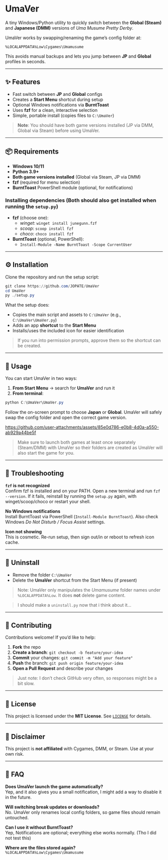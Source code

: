 # UmaVer

A tiny Windows/Python utility to quickly switch between the **Global (Steam)** and **Japanese (DMM)** versions of *Uma Musume Pretty Derby*.

UmaVer works by swapping/renaming the game’s config folder at:

```
%LOCALAPPDATA%Low\Cygames\Umamusume
```

This avoids manual backups and lets you jump between **JP** and **Global** profiles in seconds.

---

## ✨ Features
- Fast switch between **JP** and **Global** configs
- Creates a **Start Menu** shortcut during setup
- Optional Windows notifications via **BurntToast**
- Uses **fzf** for a clean, interactive selection
- Simple, portable install (copies files to `C:\UmaVer`)

> **Note**: You should have both game versions installed (JP via DMM, Global via Steam) before using UmaVer.

---

## 📦 Requirements
- **Windows 10/11**
- **Python 3.9+**
- **Both game versions installed** (Global via Steam, JP via DMM)
- **fzf** (required for menu selection)
- **BurntToast** PowerShell module (optional, for notifications)

### Installing dependencies (Both should also get installed when running the `setup.py`)
- **fzf** (choose one):
  - *winget*: `winget install junegunn.fzf`
  - *scoop*: `scoop install fzf`
  - *choco*: `choco install fzf`
- **BurntToast** (optional, PowerShell):
  - `Install-Module -Name BurntToast -Scope CurrentUser`

---

## ⚙️ Installation
Clone the repository and run the setup script:

```powershell
git clone https://github.com/JOPATE/UmaVer
cd UmaVer
py ./setup.py
```

What the setup does:
- Copies the main script and assets to `C:\UmaVer` (e.g., `C:\UmaVer\UmaVer.py`)
- Adds an app **shortcut** to the **Start Menu**
- Installs/uses the included icon for easier identification

> If you run into permission prompts, approve them so the shortcut can be created.

---

## 🚀 Usage
You can start UmaVer in two ways:

1) **From Start Menu** → search for **UmaVer** and run it
2) **From terminal**:

```powershell
python C:\UmaVer\UmaVer.py
```

Follow the on-screen prompt to choose **Japan** or **Global**. UmaVer will safely swap the config folder and open the correct game version.

https://github.com/user-attachments/assets/85e0d786-e0b8-4d0a-a550-ab929a44be5f

> Make sure to launch both games at least once separately (Steam/DMM) with UmaVer so their folders are created as UmaVer will also start the game for you.

---

## 🔧 Troubleshooting
**`fzf` is not recognized**  
Confirm fzf is installed and on your PATH. Open a new terminal and run `fzf --version`. If it fails, reinstall by running the `setup.py` again, with winget/scoop/choco or restart your shell.

**No Windows notifications**  
Install BurntToast via PowerShell (`Install-Module BurntToast`). Also check Windows *Do Not Disturb / Focus Assist* settings.

**Icon not showing**  
This is cosmetic. Re-run setup, then sign out/in or reboot to refresh icon cache.

---

## 🧹 Uninstall
- Remove the folder `C:\UmaVer`
- Delete the **UmaVer** shortcut from the Start Menu (if present)


> Note: UmaVer only manipulates the *Umamusume* folder names under `%LOCALAPPDATA%Low`. It does **not** delete game content.

> I should make a `uninstall.py` now that i think about it...

---

## 🤝 Contributing
Contributions welcome! If you’d like to help:

1. **Fork** the repo
2. **Create a branch**: `git checkout -b feature/your-idea`
3. **Commit** your changes: `git commit -m "Add your feature"`
4. **Push** the branch: `git push origin feature/your-idea`
5. **Open a Pull Request** and describe your changes

> Just note: I don’t check GitHub very often, so responses might be a bit slow.

---

## 📄 License
This project is licensed under the **MIT License**. See [`LICENSE`](LICENSE) for details.

---

## 🙏 Disclaimer
This project is **not affiliated** with Cygames, DMM, or Steam. Use at your own risk.

---

## 📌 FAQ
**Does UmaVer launch the game automatically?**  
Yep, and it also gives you a small notification, I might add a way to disable it in the future.

**Will switching break updates or downloads?**  
No. UmaVer only renames local config folders, so game files should remain untouched. 

**Can I use it without BurntToast?**  
Yep, Notifications are optional; everything else works normally. (Tho I did not test this)

**Where are the files stored again?**  
`%LOCALAPPDATA%Low\Cygames\Umamusume`

